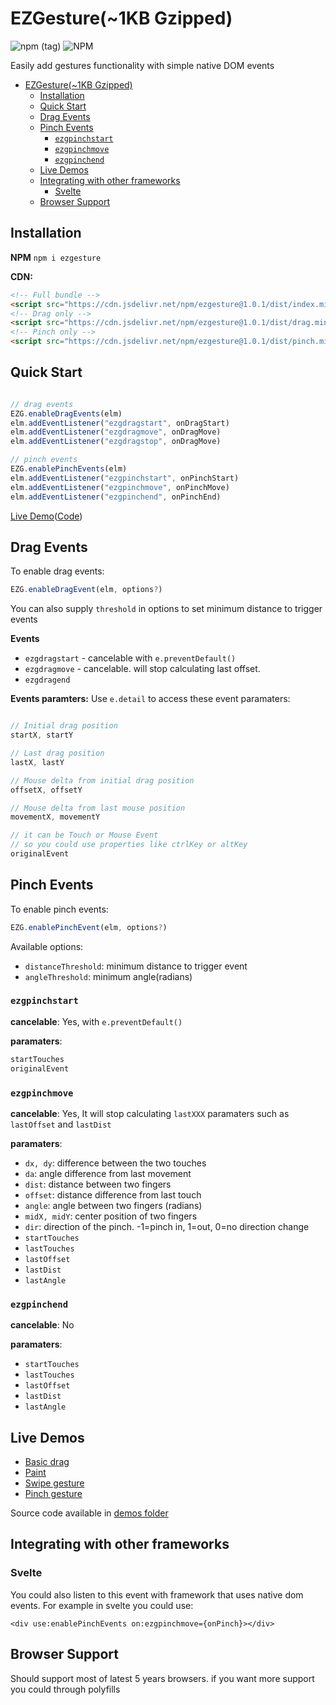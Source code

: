 # EZGesture(~1KB Gzipped)
![npm (tag)](https://img.shields.io/npm/v/ezgesture) ![NPM](https://img.shields.io/npm/l/ezgesture)

Easily add gestures functionality with simple native DOM events


- [EZGesture(~1KB Gzipped)](#ezgesture1kb-gzipped)
  - [Installation](#installation)
  - [Quick Start](#quick-start)
  - [Drag Events](#drag-events)
  - [Pinch Events](#pinch-events)
    - [`ezgpinchstart`](#ezgpinchstart)
    - [`ezgpinchmove`](#ezgpinchmove)
    - [`ezgpinchend`](#ezgpinchend)
  - [Live Demos](#live-demos)
  - [Integrating with other frameworks](#integrating-with-other-frameworks)
    - [Svelte](#svelte)
  - [Browser Support](#browser-support)


## Installation
**NPM**
`npm i ezgesture`

**CDN:**

```html
<!-- Full bundle -->
<script src="https://cdn.jsdelivr.net/npm/ezgesture@1.0.1/dist/index.min.js"></script>
<!-- Drag only -->
<script src="https://cdn.jsdelivr.net/npm/ezgesture@1.0.1/dist/drag.min.js"></script>
<!-- Pinch only -->
<script src="https://cdn.jsdelivr.net/npm/ezgesture@1.0.1/dist/pinch.min.js"></script>
```


## Quick Start
```javascript

// drag events
EZG.enableDragEvents(elm)
elm.addEventListener("ezgdragstart", onDragStart)
elm.addEventListener("ezgdragmove", onDragMove)
elm.addEventListener("ezgdragstop", onDragMove)

// pinch events
EZG.enablePinchEvents(elm)
elm.addEventListener("ezgpinchstart", onPinchStart)
elm.addEventListener("ezgpinchmove", onPinchMove)
elm.addEventListener("ezgpinchend", onPinchEnd)
```

[Live Demo](#live-demos)([Code](demos/))


## Drag Events
To enable drag events:
```javascript
EZG.enableDragEvent(elm, options?)
```

You can also supply `threshold` in options to set minimum distance to trigger events

**Events**
- `ezgdragstart` - cancelable with `e.preventDefault()`
- `ezgdragmove` - cancelable. will stop calculating last offset.
- `ezgdragend`


**Events paramters:**
Use `e.detail` to access these event paramaters:
```javascript

// Initial drag position
startX, startY

// Last drag position
lastX, lastY

// Mouse delta from initial drag position
offsetX, offsetY

// Mouse delta from last mouse position
movementX, movementY

// it can be Touch or Mouse Event
// so you could use properties like ctrlKey or altKey
originalEvent
```

## Pinch Events

To enable pinch events:
```javascript
EZG.enablePinchEvent(elm, options?)
```

Available options:
* `distanceThreshold`: minimum distance to trigger event
* `angleThreshold`: minimum angle(radians)

### `ezgpinchstart`
**cancelable**: Yes, with `e.preventDefault()`


**paramaters**:
```javascript
startTouches
originalEvent
```

### `ezgpinchmove`
**cancelable**: Yes, It will stop calculating `lastXXX` paramaters such as `lastOffset` and `lastDist`

**paramaters**:
* `dx, dy`: difference between the two touches
* `da`: angle difference from last movement
* `dist`: distance between two fingers
* `offset`: distance difference from last touch
* `angle`: angle between two fingers (radians)
* `midX, midY`: center position of two fingers
* `dir`: direction of the pinch. -1=pinch in, 1=out, 0=no direction change
* `startTouches`
* `lastTouches`
* `lastOffset`
* `lastDist`
* `lastAngle`

### `ezgpinchend`
**cancelable**: No

**paramaters**:
* `startTouches`
* `lastTouches`
* `lastOffset`
* `lastDist`
* `lastAngle`

## Live Demos
* [Basic drag](https://mhmd-22.github.io/ezgesture/Drag/dragElement/)
* [Paint](https://mhmd-22.github.io/ezgesture/Drag/paint/)
* [Swipe gesture](https://mhmd-22.github.io/ezgesture/Drag/swipe/)
* [Pinch gesture](https://mhmd-22.github.io/ezgesture/Pinch/rotate/)

Source code available in [demos folder](demos/)

## Integrating with other frameworks

### Svelte
You could also listen to this event with framework that uses native dom events. For example in svelte you could use:

```svelte
<div use:enablePinchEvents on:ezgpinchmove={onPinch}></div>
```

<!-- Full working example in this REPL:  -->

## Browser Support
Should support most of latest 5 years browsers. if you want more support you could through polyfills

